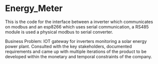 # Energy_Meter
This is the code for the interface between a inverter which communicates on modbus and an esp8266 which uses serial communication, a RS485 module is used a physical modbus to serial converter.

Business Problem:
IOT gateway for inverters monitoring a solar energy power plant. 
Consulted with the key stakeholders, documented requirements and came up with multiple iterations of the product to be developed within the monetary and temporal constraints of the company.
